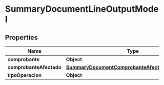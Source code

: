 # SummaryDocumentLineOutputModel

## Properties
Name | Type | Description | Notes
------------ | ------------- | ------------- | -------------
**comprobante** | **Object** |  | 
**comprobanteAfectado** | [**SummaryDocumentComprobanteAfectadoOutputModel**](SummaryDocumentComprobanteAfectadoOutputModel.md) |  |  [optional]
**tipoOperacion** | **Object** |  | 
